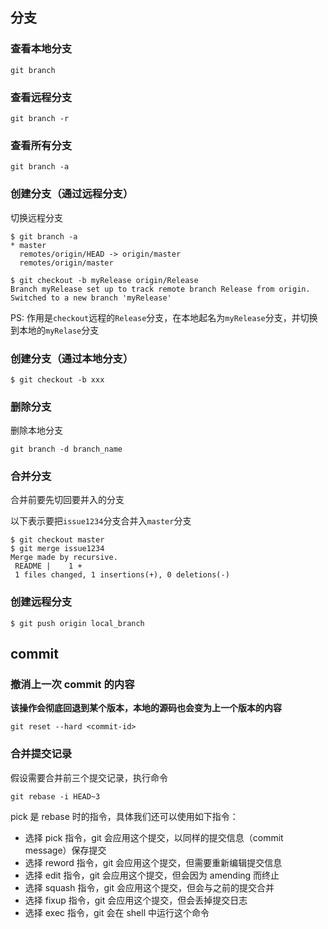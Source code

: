 ## 分支

### 查看本地分支

```shell script
git branch
```

### 查看远程分支

```shell script
git branch -r
```

### 查看所有分支

```shell script
git branch -a
```

### 创建分支（通过远程分支）

切换远程分支

```shell script
$ git branch -a
* master
  remotes/origin/HEAD -> origin/master
  remotes/origin/master

$ git checkout -b myRelease origin/Release
Branch myRelease set up to track remote branch Release from origin.
Switched to a new branch 'myRelease'
```

PS: 作用是`checkout`远程的`Release`分支，在本地起名为`myRelease`分支，并切换到本地的`myRelase`分支

### 创建分支（通过本地分支）

```shell script
$ git checkout -b xxx
```

### 删除分支

删除本地分支

```shell script
git branch -d branch_name
```

### 合并分支

合并前要先切回要并入的分支

以下表示要把`issue1234`分支合并入`master`分支

```shell script
$ git checkout master
$ git merge issue1234
Merge made by recursive.
 README |    1 +
 1 files changed, 1 insertions(+), 0 deletions(-)
```

### 创建远程分支

```shell script
$ git push origin local_branch
```

## commit

### 撤消上一次 commit 的内容

**该操作会彻底回退到某个版本，本地的源码也会变为上一个版本的内容**

```shell script
git reset --hard <commit-id>
```

### 合并提交记录

假设需要合并前三个提交记录，执行命令

```shell script
git rebase -i HEAD~3
```

pick 是 rebase 时的指令，具体我们还可以使用如下指令：

- 选择 pick 指令，git 会应用这个提交，以同样的提交信息（commit message）保存提交
- 选择 reword 指令，git 会应用这个提交，但需要重新编辑提交信息
- 选择 edit 指令，git 会应用这个提交，但会因为 amending 而终止
- 选择 squash 指令，git 会应用这个提交，但会与之前的提交合并
- 选择 fixup 指令，git 会应用这个提交，但会丢掉提交日志
- 选择 exec 指令，git 会在 shell 中运行这个命令
